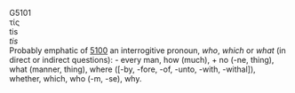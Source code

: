 <body>
  <p>G5101<br>  τίς  <br> tis  <br><i>tis </i><br>Probably emphatic of <a href="g5100.htm">5100</a>  an interrogitive pronoun, <i>who</i>, <i>which</i> or <i>what</i> (in direct or indirect questions): - every man, how (much), + no (-ne, thing), what (manner, thing), where ([-by, -fore, -of, -unto, -with, -withal]), whether, which, who (-m, -se), why.<br></p>
 </body>